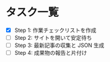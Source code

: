 # タスク一覧
- [x] Step 1: 作業チェックリストを作成
- [ ] Step 2: サイトを開いて安定待ち
- [ ] Step 3: 最新記事の収集と JSON 生成
- [ ] Step 4: 成果物の報告と片付け
